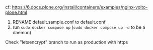 cf: https://6.docs.plone.org/install/containers/examples/nginx-volto-plone.html

1. RENAME default.sample.conf to default.conf
1. run `sudo docker compose up` (`sudo docker compose up -d` to be a daemon)

Check "letsencrypt" branch to run as production with https